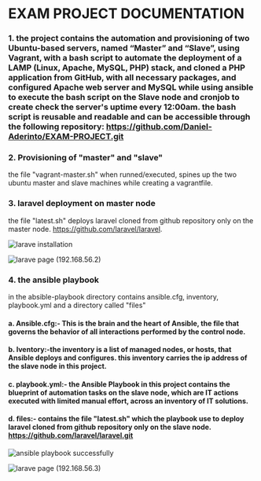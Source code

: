 # EXAM PROJECT DOCUMENTATION 
### 1. the project contains the automation and provisioning of two Ubuntu-based servers, named “Master” and “Slave”, using Vagrant, with a bash script to automate the deployment of a LAMP (Linux, Apache, MySQL, PHP) stack, and cloned a PHP application from GitHub, with all necessary packages, and configured Apache web server and MySQL while using ansible to execute the bash script on the Slave node and cronjob to create check the server's uptime every 12:00am. the bash script is reusable and readable and can be accessible through the following repository: https://github.com/Daniel-Aderinto/EXAM-PROJECT.git

### 2. Provisioning of "master" and "slave"
the file "vagrant-master.sh" when runned/executed, spines up the two ubuntu master and slave machines while creating a vagrantfile.


### 3. laravel deployment on master node
the file "latest.sh" deploys laravel cloned from github repository only on the master node. https://github.com/laravel/laravel.

![larave installation](<laravel installation.png>)


![larave page (192.168.56.2)](<larave (192.168.56.2).png>)


### 4. the ansible playbook
in the absible-playbook directory contains ansible.cfg, inventory, playbook.yml and a directory called "files"
#### a. Ansible.cfg:- This is the brain and the heart of Ansible, the file that governs the behavior of all interactions performed by the control node.

#### b. Iventory:-the inventory is a list of managed nodes, or hosts, that Ansible deploys and configures. this inventory carries the ip address of the slave node in this project.

#### c. playbook.yml:- the Ansible Playbook in this project contains the blueprint of automation tasks on the slave node, which are IT actions executed with limited manual effort, across an inventory of IT solutions.

#### d. files:- contains the file "latest.sh" which the playbook use to deploy laravel cloned from github repository only on the slave node. https://github.com/laravel/laravel.git


![ansible playbook successfully](<ansible playbook successfully.png>)


![larave page (192.168.56.3)](<larave page (192.168.56.3).png>)
